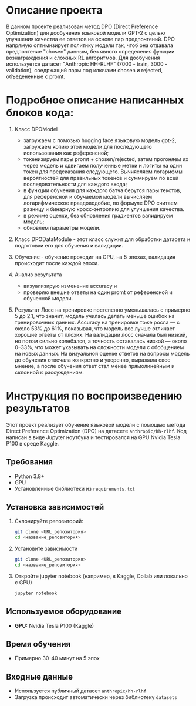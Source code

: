 # Описание проекта
  В данном проекте реализован метод DPO (Direct Preference Optimization) для дообучения языковой модели GPT-2 с целью улучшения качества ее ответов на основе пар предпочтений. DPO напрямую оптимизирует политику модели так, чтоб она отдавала предпочтение "chosen" данным, без явного определения функции вознаграждения и сложных RL алгоритмов. 
Для дообучения используется датасет "Anthropic HH-RLHF" (7000 - train, 3000 - validation), соедржащий пары под ключами chosen и rejected, объедененные с promt.

# Подробное описание написанных блоков кода:
1. Класс DPOModel
   - загружаем с помозью hugging face языковую модель gpt-2, загружаем копию этой модели для последующего использования как референсной;
   - токенизируем пары promt + chosen/rejected, затем прогоняем их через модель и сдвигаем полученные метки и логиты на один токен для предсказания следующего. Вычиясляем логарифмы вероятностей для правильных токенов и суммируем по всей последовательности для каждого входа;
   - в функции обучения для каждого батча берутся пары текстов, для референсной и обучаемой модели вычисляем логарифмическое правдоводобие, по формуле DPO считаем разницу и бинарную кросс-энтропию для улучшения качества.
   - в режиме оценки, без обновления градиентов валидируем модель;
   - обновлем параметры модели.
  
  2. Класс DPODataModule
    - этот класс служит для обработки датасета и подготовки его для обучения и валидации.

  3. Обучение
    - обучение проходит на GPU, на 5 эпохах, валидация происходит после каждой эпохи.

  4. Анализ результата
     - визуализирую изменение accuracy и 
     - проверяю внешне ответы на один promt от референсной и обученной модели.
    
  5. Результат
      Лосс на тренировке постепенно уменьшалась с примерно 5 до 2.1, что значит, модель училась делать меньше ошибок на тренировочных данных. Accuracy на тренировке тоже росла — с около 53% до 61%, показывая, что модель все лучше отличает хорошие ответы от плохих. На валидации лосс сначала был низкий, но потом сильно колебался, а точность оставалась низкой — около 0–33%, что может указывать на сложности модели с обобщением на новых данных.
      На визуальной оценке ответов на вопросы модель до обучения отвечала конкретно и уверенно, выражала свое мнение, а после обучения ответ стал менее прямолинейным и склонной к рассуждениям.


# Инструкция по воспроизведению результатов

Этот проект реализует обучение языковой модели с помощью метода Direct Preference Optimization (DPO) на датасете `anthropic/hh-rlhf`. Код написан в виде Jupyter ноутбука и тестировался на GPU Nvidia Tesla P100 в среде Kaggle.

## Требования

- Python 3.8+  
- GPU
- Установленные библиотеки из `requirements.txt` 

## Установка зависимостей

1. Склонируйте репозиторий:

   ```bash
   git clone <URL_репозитория>
   cd <название_репозитория>

2. Установите зависимости
   ```bash
   git clone <URL_репозитория>
   cd <название_репозитория>

3. Откройте jupyter notebook (например, в Kaggle, Collab или локально с GPU)
    ```bash
   jupyter notebook

## Используемое оборудование
- **GPU:** Nvidia Tesla P100 (Kaggle)

## Время обучения
- Примерно 30-40 минут на 5 эпох

## Входные данные
- Используется публичный датасет `anthropic/hh-rlhf`  
- Загрузка происходит автоматически через библиотеку `datasets`

     
